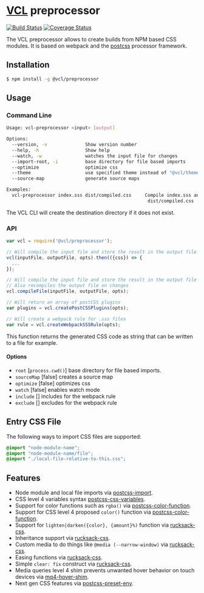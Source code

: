 # [VCL](https://vcl.github.io/) preprocessor

[![Build Status](http://img.shields.io/travis/vcl/preprocessor.svg?style=flat)](https://travis-ci.org/vcl/preprocessor)
[![Coverage Status](https://coveralls.io/repos/vcl/preprocessor/badge.svg?branch=master)](https://coveralls.io/r/vcl/preprocessor?branch=master)

The VCL preprocessor allows to create builds from NPM based CSS modules.
It is based on webpack and the [postcss](https://github.com/postcss/postcss)
processor framework.

## Installation

```sh
$ npm install -g @vcl/preprocessor
```

## Usage

### Command Line

```sh
Usage: vcl-preprocessor <input> [output]

Options:
  --version, -v              Show version number
  --help, -h                 Show help
  --watch, -w                watches the input file for changes
  --import-root, -i          base directory for file based imports
  --optimize                 optimize css
  --theme                    use specified theme instead of "@vcl/theme"
  --source-map               generate source maps

Examples:
  vcl-preprocessor index.sss dist/compiled.css     Compile index.sss and output to
                                                    dist/compiled.css
```
The VCL CLI will create the destination directory if it does not exist.

### API

```js
var vcl = require('@vcl/preprocessor');

// Will compile the input file and store the result in the output file
vcl(inputFile, outputFile, opts).then(({css}) => {
  ...
});

// Will compile the input file and store the result in the output file
// Also recompiles the output file on changes
vcl.compileFile(inputFile, outputFile, opts);

// Will return an array of postCSS plugins
var plugins = vcl.createPostCSSPlugins(opts);

// Will create a webpack rule for .sss files
var rule = vcl.createWebpackSSSRule(opts);
```

This function returns the generated CSS code as string that
can be written to a file for example.

#### Options

- `root` [`process.cwd()`] base directory for file based imports.
- `sourceMap` [false] creates a source map
- `optimize` [false] optimizes css
- `watch` [false] enables watch mode
- `include` [] includes for the webpack rule
- `exclude` [] excludes for the webpack rule

## Entry CSS File

The following ways to import CSS files are supported:

```css
@import "node-module-name";
@import "node-module-name/file";
@import "./local-file-relative-to-this.css";
```

## Features

- Node module and local file imports via [postcss-import](https://github.com/postcss/postcss-import).
- CSS level 4 variables syntax [postcss-css-variables](https://github.com/MadLittleMods/postcss-css-variables).
- Support for color functions such as `rgba()` via [postcss-color-function](https://github.com/postcss/postcss-color-function).
- Support for CSS level 4 proposed `color()` function via [postcss-color-function](https://github.com/postcss/postcss-color-function).
- Support for `lighten|darken({color}, {amount}%)` function via [rucksack-css](https://www.rucksackcss.org/).
- Inheritance support via [rucksack-css](https://www.rucksackcss.org/).
- Custom media to do things like `@media (--narrow-window)` via [rucksack-css](https://www.rucksackcss.org/).
- Easing functions via [rucksack-css](https://www.rucksackcss.org/).
- Simple `clear: fix` construct via [rucksack-css](https://www.rucksackcss.org/).
- Media queries level 4 shim prevents unwanted hover behavior on touch devices via [mq4-hover-shim](https://github.com/twbs/mq4-hover-shim).
- Next gen CSS features via [postcss-preset-env](https://preset-env.cssdb.org/).
